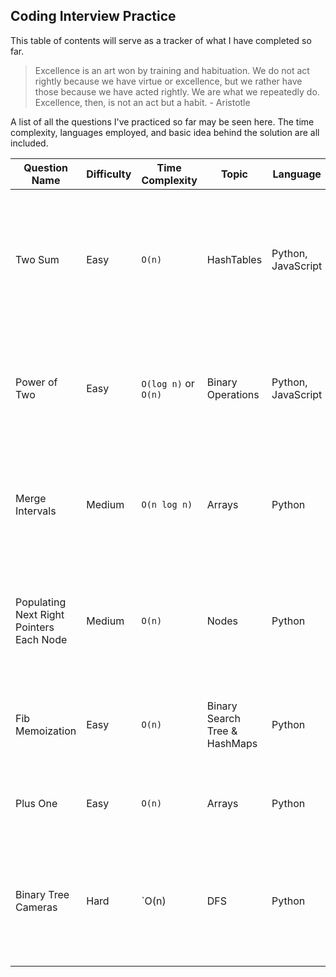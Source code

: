 ## Coding Interview Practice

This table of contents will serve as a tracker of what I have completed so far.

>Excellence is an art won by training and habituation. 
>We do not act rightly because we have virtue or excellence, 
>but we rather have those because we have acted rightly. 
>We are what we repeatedly do. Excellence, then, is not an act but a habit. - Aristotle

A list of all the questions I've practiced so far may be seen here. The time complexity, languages employed, and basic idea behind the solution are all included.

| Question Name | Difficulty | Time Complexity | Topic | Language | Main Idea |
| ------------- | ---------- | --------------- | ----- | -------- | --------- |
| Two Sum | Easy | `O(n)` | HashTables | Python, JavaScript | Use a hash table to store and compare values of an array. This leads to faster time complexity than using a double for loop.
|  Power of Two | Easy | `O(log n)` or `O(n)` | Binary Operations | Python, JavaScript | Binary representation and operations can be used to locate a pattern in powers of two.
| Merge Intervals | Medium| `O(n log n)` | Arrays | Python | Store the values of a 2d array in a single array and compare values, then store values needed in a new array.
| Populating Next Right Pointers Each Node | Medium | `O(n)` | Nodes | Python | Breadth first search using a queue to store values, assign node values to eachother using curr.left or curr.right.
| Fib Memoization | Easy | `O(n)` | Binary Search Tree & HashMaps | Python | We use a hashmap to store and recall values that we already computed.
| Plus One | Easy | `O(n)` | Arrays | Python | Use a string to convert an array on ints into an integer.
| Binary Tree Cameras | Hard | `O(n) | DFS | Python | Use dfs bottom up approach (postorder traversal) to determine weather the node should be a camera or monitored